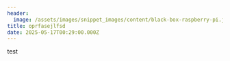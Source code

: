 ```yaml
---
header:
  image: /assets/images/snippet_images/content/black-box-raspberry-pi.jpg
title: oprfasejlfsd
date: 2025-05-17T00:29:00.000Z
---
```

test
